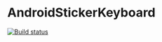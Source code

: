 # AndroidStickerKeyboard

[![Build status](https://build.appcenter.ms/v0.1/apps/71aa1c03-3c6c-4057-9d26-61cb76aeaf63/branches/master/badge)](https://appcenter.ms)
